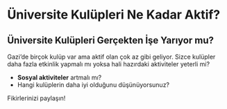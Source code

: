 # Üniversite Kulüpleri Ne Kadar Aktif?

## Üniversite Kulüpleri Gerçekten İşe Yarıyor mu?

Gazi’de birçok kulüp var ama aktif olan çok az gibi geliyor. Sizce kulüpler daha fazla etkinlik yapmalı mı yoksa hali hazırdaki aktiviteler yeterli mi?

-   **Sosyal aktiviteler** artmalı mı?
-   Hangi kulüplerin daha iyi olduğunu düşünüyorsunuz?

Fikirlerinizi paylaşın!
